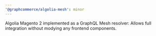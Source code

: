 ```yaml
---
'@graphcommerce/algolia-mesh': minor
---
```


Algolia Magento 2 implemented as a GraphQL Mesh resolver: Allows full integration without modying any frontend components.
